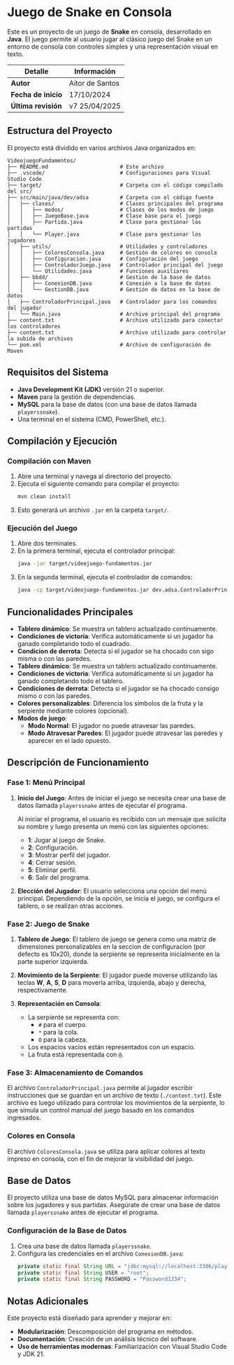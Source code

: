 # Juego de Snake en Consola

Este es un proyecto de un juego de **Snake** en consola, desarrollado en **Java**. El juego permite al usuario jugar al clásico juego del Snake en un entorno de consola con controles simples y una representación visual en texto.

| Detalle              | Información       |
|----------------------|-------------------|
| **Autor**            | Aitor de Santos   |
| **Fecha de inicio**  | 17/10/2024        |
| **Última revisión**  | v7 25/04/2025     |

## Estructura del Proyecto

El proyecto está dividido en varios archivos Java organizados en:

```plaintext
VideojuegoFundamentos/
├── README.md                       # Este archivo
├── .vscode/                        # Configuraciones para Visual Studio Code
├── target/                         # Carpeta con el código compilado del src/
├── src/main/java/dev/adsa          # Carpeta con el código fuente
│   ├── clases/                     # Clases principales del programa
│   │   ├── modos/                  # Clases de los modos de juego
│   │   ├── JuegoBase.java          # Clase base para el juego
│   │   ├── Partida.java            # Clase para gestionar las partidas
│   │   └── Player.java             # Clase para gestionar los jugadores
│   ├── utils/                      # Utilidades y controladores
│   │   ├── ColoresConsola.java     # Gestión de colores en consola
│   │   ├── Configuracion.java      # Configuración del juego
│   │   ├── ControladorJuego.java   # Controlador principal del juego
│   │   └── Utilidades.java         # Funciones auxiliares
│   ├── bbdd/                       # Gestión de la base de datos
│   │   ├── ConexionDB.java         # Conexión a la base de datos
│   │   └── GestionDB.java          # Gestión de datos en la base de datos
│   ├── ControladorPrincipal.java   # Controlador para los comandos del jugador
│   └── Main.java                   # Archivo principal del programa
├── content.txt                     # Archivo utilizado para conectar los controladores
├── content.txt                     # Archivo utilizado para controlar la subida de archivos
└── pom.xml                         # Archivo de configuración de Maven
```

## Requisitos del Sistema

- **Java Development Kit (JDK)** versión 21 o superior.
- **Maven** para la gestión de dependencias.
- **MySQL** para la base de datos (con una base de datos llamada `playerssnake`).
- Una terminal en el sistema (CMD, PowerShell, etc.).

## Compilación y Ejecución

### Compilación con Maven

1. Abre una terminal y navega al directorio del proyecto.
2. Ejecuta el siguiente comando para compilar el proyecto:
   ```bash
   mvn clean install
   ```
3. Esto generará un archivo `.jar` en la carpeta `target/`.

### Ejecución del Juego

1. Abre dos terminales.
2. En la primera terminal, ejecuta el controlador principal:
   ```bash
   java -jar target/videojuego-fundamentos.jar
   ```
3. En la segunda terminal, ejecuta el controlador de comandos:
   ```bash
   java -cp target/videojuego-fundamentos.jar dev.adsa.ControladorPrincipal
   ```

## Funcionalidades Principales

- **Tablero dinámico**: Se muestra un tablero actualizado continuamente.
- **Condiciones de victoria**: Verifica automáticamente si un jugador ha ganado completando todo el cuadrado.
- **Condicion de derrota**: Detecta si el jugador se ha chocado con sigo misma o con las paredes.
- **Tablero dinámico**: Se muestra un tablero actualizado continuamente.
- **Condiciones de victoria**: Verifica automáticamente si un jugador ha ganado completando todo el tablero.
- **Condiciones de derrota**: Detecta si el jugador se ha chocado consigo mismo o con las paredes.
- **Colores personalizables**: Diferencia los símbolos de la fruta y la serpiente mediante colores (opcional).
- **Modos de juego**:
  - **Modo Normal**: El jugador no puede atravesar las paredes.
  - **Modo Atravesar Paredes**: El jugador puede atravesar las paredes y aparecer en el lado opuesto.

## Descripción de Funcionamiento

### Fase 1: Menú Principal

1. **Inicio del Juego**:
   Antes de iniciar el juego se necesita crear una base de datos llamada `playerssnake` antes de ejecutar el programa.

   Al iniciar el programa, el usuario es recibido con un mensaje que solicita su nombre y luego presenta un menú con las siguientes opciones:
   - **1**: Jugar al juego de Snake.
   - **2**: Configuración.
   - **3**: Mostrar perfil del jugador.
   - **4**: Cerrar sesión.
   - **5**: Eliminar perfil.
   - **6**: Salir del programa.

2. **Elección del Jugador**:
   El usuario selecciona una opción del menú principal. Dependiendo de la opción, se inicia el juego, se configura el tablero, o se realizan otras acciones.

### Fase 2: Juego de Snake

1. **Tablero de Juego**:
   El tablero de juego se genera como una matriz de dimensiones personalizables en la seccion de configuracion (por defecto es 10x20), donde la serpiente se representa inicialmente en la parte superior izquierda.

2. **Movimiento de la Serpiente**:
   El jugador puede moverse utilizando las teclas **W**, **A**, **S**, **D** para moverla arriba, izquierda, abajo y derecha, respectivamente.

3. **Representación en Consola**:
   - La serpiente se representa con:
     - `#` para el cuerpo.
     - `*` para la cola.
     - `O` para la cabeza.
   - Los espacios vacíos están representados con un espacio.
   - La fruta está representada con `@`.

### Fase 3: Almacenamiento de Comandos

El archivo `ControladorPrincipal.java` permite al jugador escribir instrucciones que se guardan en un archivo de texto (`./content.txt`). Este archivo es luego utilizado para controlar los movimientos de la serpiente, lo que simula un control manual del juego basado en los comandos ingresados.

### Colores en Consola

El archivo `ColoresConsola.java` se utiliza para aplicar colores al texto impreso en consola, con el fin de mejorar la visibilidad del juego.

## Base de Datos

El proyecto utiliza una base de datos MySQL para almacenar información sobre los jugadores y sus partidas. Asegúrate de crear una base de datos llamada `playerssnake` antes de ejecutar el programa.

### Configuración de la Base de Datos

1. Crea una base de datos llamada `playerssnake`.
2. Configura las credenciales en el archivo `ConexionDB.java`:
   ```java
   private static final String URL = "jdbc:mysql://localhost:3306/playerssnake";
   private static final String USER = "root";
   private static final String PASSWORD = "Password1234";
   ```

## Notas Adicionales

Este proyecto está diseñado para aprender y mejorar en:

- **Modularización**: Descomposición del programa en métodos.
- **Documentación**: Creación de un análisis técnico del software.
- **Uso de herramientas modernas**: Familiarización con Visual Studio Code y JDK 21.